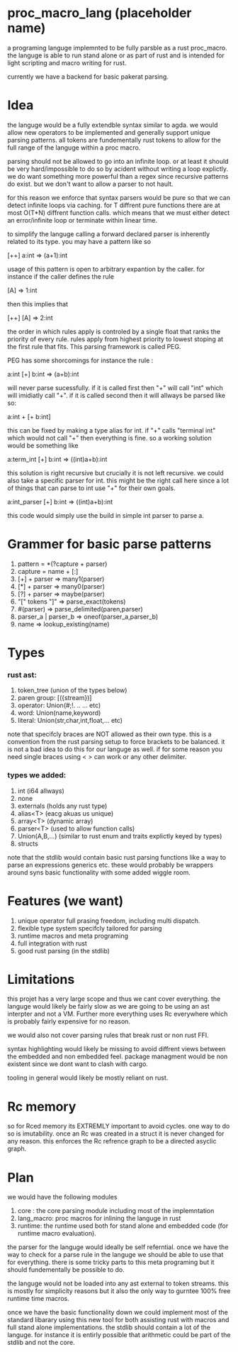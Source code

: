 # proc_macro_lang  (placeholder name)
a programing languge implemnted to be fully parsble as a rust proc_macro.
the languge is able to run stand alone or as part of rust and is intended for light scripting and macro writing for rust.


currently we have a backend for basic pakerat parsing.

# Idea
the languge would be a fully extendble syntax similar to agda. we would allow new operators to be implemented and generally support unique parsing patterns. all tokens are fundementally rust tokens to allow for the full range of the languge within a proc macro.


parsing should not be allowed to go into an infinite loop. or at least it should be very hard/impossible to do so by acident without writing a loop explictly.
we do want something more powerful than a regex since recursive patterns do exist. but we don't want to allow a parser to not hault.


for this reason we enforce that syntax parsers would be pure so that we can detect infinite loops via caching. for T diffrent pure functions there are at most O(T\*N) diffrent function calls. which means that we must either detect an error/infinite loop or terminate within linear time.


to simplify the languge calling a forward declared parser is inherently related to its type.
you may have a pattern like so 

\[++\] a:int => (a+1):int

usage of this pattern is open to arbitrary expantion by the caller. for instance if the caller defines the rule

\[A\] => 1:int

then this implies that

\[++\] \[A\] => 2:int


the order in which rules apply is controled by a single float that ranks the priority of every rule. rules apply from highest priority to lowest stoping at the first rule that fits. This parsing framework is called PEG.


PEG has some shorcomings for instance the rule :

a:int \[+\] b:int => (a+b):int

will never parse sucessfully.
if it is called first then "+" will call "int" which will imidiatly call "+".
if it is called second then it will allways be parsed like so:

a:int + \[+ b:int\]

this can be fixed by making a type alias for int. if "+" calls "terminal int" which would not call "+" then everything is fine. so a working solution would be something like


a:term_int \[+\] b:int => ((int)a+b):int

this solution is right recursive but crucially it is not left recursive. we could also take a specific parser for int. this might be the right call here since a lot of things that can parse to int use "+" for their own goals.


a:int_parser \[+\] b:int => ((int)a+b):int

this code would simply use the build in simple int parser to parse a.

# Grammer for basic parse patterns

1. pattern = \*(?capture + parser) 
2. capture = name + \[:\] 
3. \[+\] + parser => many1(parser)
4. \[\*\] + parser => many0(parser)
5. \[?\] + parser => maybe(parser)
6. "\[" tokens "\]" => parse_exact(tokens)
7. \#(parser) => parse_delimited(paren,parser)
8. parser_a | parser_b => oneof(parser_a,parser_b)
9. name => lookup_existing(name)


# Types

### rust ast:

1. token_tree (union of the types below)
2. paren group: \[({stream})\] 
3. operator: Union(#;!. .. ... etc)
4. word: Union(name,keyword)
5. literal: Union(str,char,int,float,... etc)

note that specifcly braces are NOT allowed as their own type. this is a convention from the rust parsing setup to force brackets to be balanced. it is not a bad idea to do this for our languge as well. if for some reason you need single braces using < > can work or any other delimiter.

### types we added:

1. int (i64 allways) 
2. none
3. externals (holds any rust type)
4. alias\<T\> (eacg akuas us unique)
5. array\<T\> (dynamic array)
6. parser\<T\> (used to allow function calls)
7. Union(A,B,...) (similar to rust enum and traits explictly keyed by types)
8. structs

note that the stdlib would contain basic rust parsing functions like a way to parse an expressions generics etc.
these would probably be wrappers around syns basic functionality with some added wiggle room.

# Features (we want)
1. unique operator full prasing freedom, including multi dispatch.
2. flexible type system specifcly tailored for parsing
3. runtime macros and meta programing
4. full integration with rust 
5. good rust parsing (in the stdlib)

# Limitations
this projet has a very large scope and thus we cant cover everything. the languge would likely be fairly slow as we are going to be using an ast interpter and not a VM. Further more everything uses Rc everywhere which is probably fairly expensive for no reason.

we would also not cover parsing rules that break rust or non rust FFI.

syntax highlighting would likely be missing to avoid diffrent views between the embedded and non embedded feel.
package managment would be non existent since we dont want to clash with cargo.

tooling in general would likely be mostly reliant on rust.

# Rc memory
so for Rced memory its EXTREMLY important to avoid cycles. one way to do so is imutability.
once an Rc was created in a struct it is never changed for any reason. this enforces the Rc refrence graph to be a directed asyclic graph.

# Plan
we would have the following modules

1. core : the core parsing module including most of the implemntation
2. lang_macro: proc macros for inlining the languge in rust
3. runtime: the runtime used both for stand alone and embedded code (for runtime macro evaluation).

the parser for the languge would ideally be self referntial.
once we have the way to check for a parse rule in the languge we should be able to use that for everything.
there is some tricky parts to this meta programing but it should fundementally be possible to do. 

the languge would not be loaded into any ast external to token streams. this is mostly for simplicity reasons but it also the only way to gurntee 100% free runtime time macros.

once we have the basic functionality down we could implement most of the standard libarary using this new tool for both assisting rust with macros and full stand alone implementations. the stdlib should contain a lot of the languge. for instance it is entirly possible that arithmetic could be part of the stdlib and not the core.